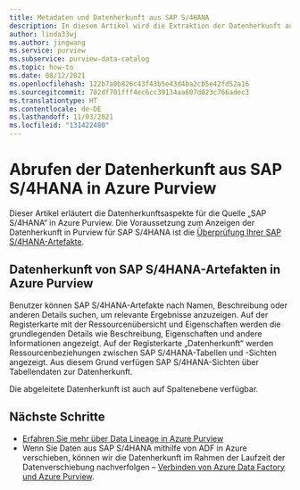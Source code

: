 ```yaml
---
title: Metadaten und Datenherkunft aus SAP S/4HANA
description: In diesem Artikel wird die Extraktion der Datenherkunft aus der Quelle „SAP S/4HANA“ beschrieben.
author: linda33wj
ms.author: jingwang
ms.service: purview
ms.subservice: purview-data-catalog
ms.topic: how-to
ms.date: 08/12/2021
ms.openlocfilehash: 122b7a0b826c43f43b5e43d4ba2cb5e42fd52a16
ms.sourcegitcommit: 702df701fff4ec6cc39134aa607d023c766adec3
ms.translationtype: HT
ms.contentlocale: de-DE
ms.lasthandoff: 11/03/2021
ms.locfileid: "131422480"
---
```

# <a name="how-to-get-lineage-from-sap-s4hana-into-azure-purview"></a>Abrufen der Datenherkunft aus SAP S/4HANA in Azure Purview

Dieser Artikel erläutert die Datenherkunftsaspekte für die Quelle „SAP S/4HANA“ in Azure Purview. Die Voraussetzung zum Anzeigen der Datenherkunft in Purview für SAP S/4HANA ist die [Überprüfung Ihrer SAP S/4HANA-Artefakte](../purview/register-scan-saps4hana-source.md). 

## <a name="lineage-of-sap-s4hana-artifacts-in-azure-purview"></a>Datenherkunft von SAP S/4HANA-Artefakten in Azure Purview

Benutzer können SAP S/4HANA-Artefakte nach Namen, Beschreibung oder anderen Details suchen, um relevante Ergebnisse anzuzeigen. Auf der Registerkarte mit der Ressourcenübersicht und Eigenschaften werden die grundlegenden Details wie Beschreibung, Eigenschaften und andere Informationen angezeigt. Auf der Registerkarte „Datenherkunft“ werden Ressourcenbeziehungen zwischen SAP S/4HANA-Tabellen und -Sichten angezeigt. Aus diesem Grund verfügen SAP S/4HANA-Sichten über Tabellendaten zur Datenherkunft. 

Die abgeleitete Datenherkunft ist auch auf Spaltenebene verfügbar.

## <a name="next-steps"></a>Nächste Schritte

- [Erfahren Sie mehr über Data Lineage in Azure Purview](catalog-lineage-user-guide.md)
- Wenn Sie Daten aus SAP S/4HANA mithilfe von ADF in Azure verschieben, können wir die Datenherkunft im Rahmen der Laufzeit der Datenverschiebung nachverfolgen – [Verbinden von Azure Data Factory und Azure Purview](how-to-link-azure-data-factory.md).
